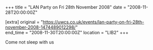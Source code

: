 +++
title = "LAN Party on Fri 28th November 2008"
date = "2008-11-28T20:00:00Z"

[extra]
original = "https://uwcs.co.uk/events/lan-party-on-fri-28th-november-2008-1474489012298/"    
end_time = "2008-11-30T20:00:00Z"
location = "LIB2"
+++

Come not sleep with us

